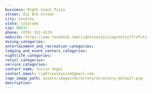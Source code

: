 ```yaml
---
business: Right Coast Pizza
street: 811 8th Street
city: Greeley
state: Colorado
zip: 80631
phone: (970) 352-9129
website: https://www.facebook.com/rightcoastpizzagreeley?fref=ts
dining_categories: 
entertainment_and_recreation_categories: 
lodging_and_event_centers_categories: 
nightlife_categories: 
retail_categories: 
service_categories: 
contact_name: Justin Vogel
contact_email: rightcoastpizza@gmail.com
logo_image_path: assets/images/directory/directory-default.png
description: 
---
```

